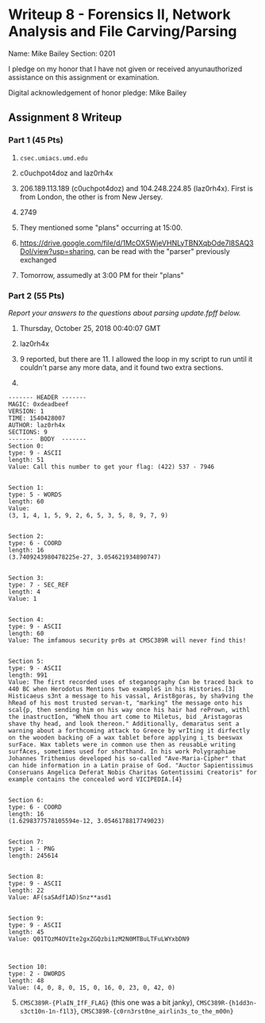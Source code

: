 Writeup 8 - Forensics II, Network Analysis and File Carving/Parsing
=====

Name: Mike Bailey
Section: 0201

I pledge on my honor that I have not given or received anyunauthorized assistance on this assignment or examination.

Digital acknowledgement of honor pledge: Mike Bailey

## Assignment 8 Writeup

### Part 1 (45 Pts)
1. `csec.umiacs.umd.edu`

2. c0uchpot4doz and laz0rh4x

3. 206.189.113.189 (c0uchpot4doz) and 104.248.224.85 (laz0rh4x). First is from London, the other is from New Jersey.

4. 2749

5. They mentioned some "plans" occurring at 15:00. 

6. https://drive.google.com/file/d/1McOX5WjeVHNLyTBNXqbOde7l8SAQ3DoI/view?usp=sharing, can be read with the "parser" previously exchanged

7. Tomorrow, assumedly at 3:00 PM for their "plans"

### Part 2 (55 Pts)

*Report your answers to the questions about parsing update.fpff below.*

1. Thursday, October 25, 2018 00:40:07 GMT

2. laz0rh4x

3. 9 reported, but there are 11. I allowed the loop in my script to run until it couldn't parse any more data, and it found two extra sections.

4. 

```
------- HEADER -------
MAGIC: 0xdeadbeef
VERSION: 1
TIME: 1540428007
AUTHOR: laz0rh4x
SECTIONS: 9
-------  BODY  -------
Section 0:
type: 9 - ASCII
length: 51
Value: Call this number to get your flag: (422) 537 - 7946


Section 1:
type: 5 - WORDS
length: 60
Value:
(3, 1, 4, 1, 5, 9, 2, 6, 5, 3, 5, 8, 9, 7, 9)


Section 2:
type: 6 - COORD
length: 16
(3.7409243980478225e-27, 3.054621934890747)


Section 3:
type: 7 - SEC_REF
length: 4
Value: 1


Section 4:
type: 9 - ASCII
length: 60
Value: The imfamous security pr0s at CMSC389R will never find this!


Section 5:
type: 9 - ASCII
length: 991
Value: The first recorded uses of steganography Can be traced back to 440 BC when Herodotus Mentions two exampleS in his Histories.[3] Histicaeus s3nt a message to his vassal, Arist8goras, by sha9ving the hRead of his most trusted servan-t, "marking" the message onto his scal{p, then sending him on his way once his hair had rePrown, withl the inastructIon, "WheN thou art come to Miletus, bid _Aristagoras shave thy head, and look thereon." Additionally, demaratus sent a warning about a forthcoming attack to Greece by wrIting it dirfectly on the wooden backing oF a wax tablet before applying i_ts beeswax surFace. Wax tablets were in common use then as reusabLe writing surfAces, sometimes used for shorthand. In his work Polygraphiae Johannes Trithemius developed his so-called "Ave-Maria-Cipher" that can hide information in a Latin praise of God. "Auctor Sapientissimus Conseruans Angelica Deferat Nobis Charitas Gotentissimi Creatoris" for example contains the concealed word VICIPEDIA.[4}


Section 6:
type: 6 - COORD
length: 16
(1.6298377578105594e-12, 3.0546178817749023)


Section 7:
type: 1 - PNG
length: 245614


Section 8:
type: 9 - ASCII
length: 22
Value: AF(saSAdf1AD)Snz**asd1


Section 9:
type: 9 - ASCII
length: 45
Value: Q01TQzM4OVIte2gxZGQzbi1zM2N0MTBuLTFuLWYxbDN9



Section 10:
type: 2 - DWORDS
length: 48
Value: (4, 0, 8, 0, 15, 0, 16, 0, 23, 0, 42, 0)

```

5. `CMSC389R-{PlaIN_IfF_FLAG}` (this one was a bit janky), `CMSC389R-{h1dd3n-s3ct10n-1n-f1l3}`, `CMSC389R-{c0rn3rst0ne_airlin3s_to_the_m00n}`
